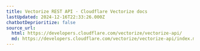 ```yaml
---
title: Vectorize REST API · Cloudflare Vectorize docs
lastUpdated: 2024-12-16T22:33:26.000Z
chatbotDeprioritize: false
source_url:
  html: https://developers.cloudflare.com/vectorize/vectorize-api/
  md: https://developers.cloudflare.com/vectorize/vectorize-api/index.md
---
```


